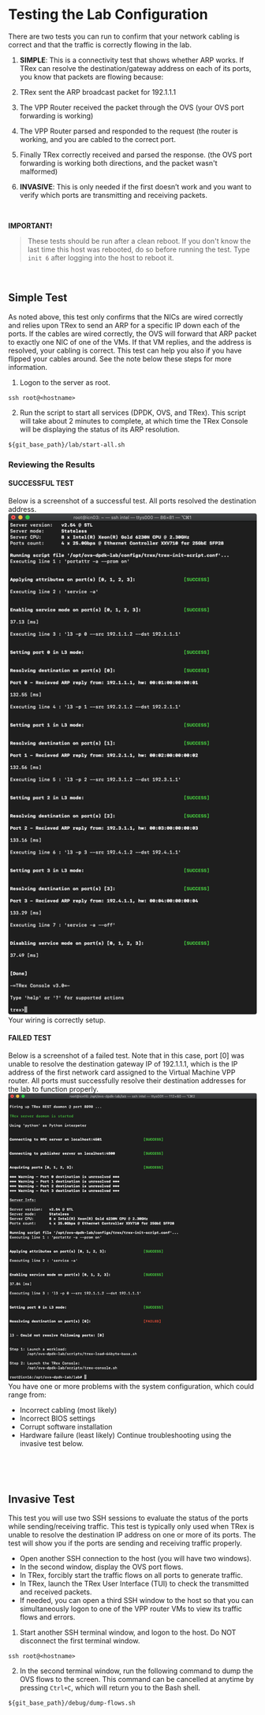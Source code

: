 # Testing the Lab Configuration


There are two tests you can run to confirm that your network cabling is correct and that the traffic is correctly flowing in the lab.

1. **SIMPLE**:  This is a connectivity test that shows whether ARP works. If TRex can resolve the destination/gateway address on each of its ports, you know that packets are flowing because:
  1. TRex sent the ARP broadcast packet for 192.1.1.1
  2. The VPP Router received the packet through the OVS (your OVS port forwarding is working)
  3. The VPP Router parsed and responded to the request (the router is working, and you are cabled to the correct port.
  4. Finally TRex correctly received and parsed the response. (the OVS port forwarding is working both directions, and the packet wasn't malformed)
	
2. **INVASIVE**: This is only needed if the first doesn’t work and you want to verify which ports are transmitting and receiving packets.

&nbsp;

**IMPORTANT!**
> These tests should be run after a clean reboot. If you don't know the last time this host was rebooted, do so before running the test. Type `init 6` after logging into the host to reboot it.

&nbsp;

## Simple Test
As noted above, this test only confirms that the NICs are wired correctly and relies upon TRex to send an ARP for a specific IP down each of the ports. If the cables are wired correctly, the OVS will forward that ARP packet to exactly one NIC of one of the VMs. If that VM replies, and the address is resolved, your cabling is correct.  This test can help you also if you have flipped your cables around. See the note below these steps for more information.

1. Logon to the server as root.
```
ssh root@<hostname>
```

2. Run the script to start all services (DPDK, OVS, and TRex). This script will take about 2 minutes to complete, at which time the TRex Console will be displaying the status of its ARP resolution.
```
${git_base_path}/lab/start-all.sh
```

### Reviewing the Results

#### SUCCESSFUL TEST
Below is a screenshot of a successful test. All ports resolved the destination address.
![test-doc_test-simple_initial-screen_good](/images/test-doc_test-simple_initial-screen_good.png)
Your wiring is correctly setup.

#### FAILED TEST
Below is a screenshot of a failed test. Note that in this case, port [0] was unable to resolve the destination gateway IP of 192.1.1.1, which is the IP address of the first network card assigned to the Virtual Machine VPP router. All ports must successfully resolve their destination addresses for the lab to function properly.
![test-doc_test-simple_initial-screen_bad](/images/test-doc_test-simple_initial-screen_bad.png)
You have one or more problems with the system configuration, which could range from:
* Incorrect cabling (most likely)
* Incorrect BIOS settings
* Corrupt software installation
* Hardware failure (least likely)
Continue troubleshooting using the invasive test below.

&nbsp;

&nbsp;

## Invasive Test
This test you will use two SSH sessions to evaluate the status of the ports while sending/receiving traffic. This test is typically only used when TRex is unable to resolve the destination IP address on one or more of its ports. The test will show you if the ports are sending and receiving traffic properly.
* Open another SSH connection to the host (you will have two windows).
* In the second window, display the OVS port flows.
* In TRex, forcibly start the traffic flows on all ports to generate traffic.
* In TRex, launch the TRex User Interface (TUI) to check the transmitted and received packets.
* If needed, you can open a third SSH window to the host so that you can simultaneously logon to one of the VPP router VMs to view its traffic flows and errors.

1. Start another SSH terminal window, and logon to the host. Do NOT disconnect the first terminal window.
```
ssh root@<hostname>
```
2. In the second terminal window, run the following command to dump the OVS flows to the screen. This command can be cancelled at anytime by pressing `Ctrl+C`, which will return you to the Bash shell.
```
${git_base_path}/debug/dump-flows.sh
```
